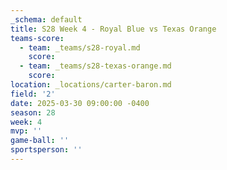 ```yaml
---
_schema: default
title: S28 Week 4 - Royal Blue vs Texas Orange
teams-score:
  - team: _teams/s28-royal.md
    score:
  - team: _teams/s28-texas-orange.md
    score:
location: _locations/carter-baron.md
field: '2'
date: 2025-03-30 09:00:00 -0400
season: 28
week: 4
mvp: ''
game-ball: ''
sportsperson: ''
---
```


